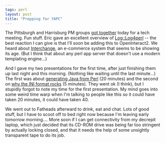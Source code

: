 ```yaml
---
tags: perl
layout: post
title: "Prepping for YAPC"
---
```




The Pittsburgh and Harrisburg PM groups <a href="http://pgh.pm.org/m/200306.html">got together</a> today for a tech meeting. Fun stuff. Eric gave an excellent overview of <a href="http://search.cpan.org/author/MSCHILLI/Log-Log4perl-0.34/">Log::Log4perl</a> -- the best reaction I can give is that I'll soon be adding this to OpenInteract2. We heard about <a href="http://www.icdevgroup.org/">Interchange</a>, an e-commerce system that seems to be showing its age. (But I think that about any perl app server that doesn't use a modern templating engine...)

<p>And I gave my two presentations for the first time, after just finishing them up last night and this morning. (Nothing like waiting until the last minute...) The first was about <a href="/programming/yapc-2003-codegen/">generating Java from Perl</a> (20 minutes) and the second on <a href="/programming/yapc-2003-lt-ini/">why the INI format rocks</a> (5 minutes). They went ok (I think), but I stupidly forgot to note my time for the first presentation. My mind goes into some weird time warp when I'm talking to people like this so it could have taken 20 minutes, it could have taken 40.</p>

<p>We went out to Fatheads afterward to drink, eat and chat. Lots of good stuff, but I have to scoot off to bed right now because I'm leaving early tomorrow morning.... More soon if I can get connectivity from my decrepit laptop, which just decided that its CD-ROM drive was being far too stringent by actually locking closed, and that it needs the help of some unsightly transparent tape to do its job.</p>


